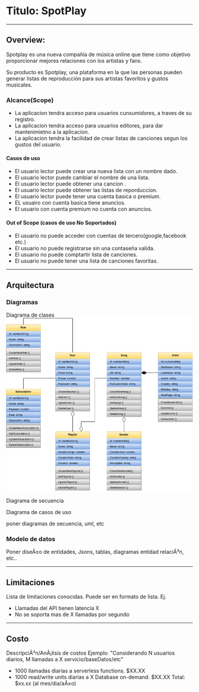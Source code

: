 # Titulo: SpotPlay
---
## Overview: 
Spotplay es una nueva compañía de música online que tiene como objetivo proporcionar mejores relaciones con los artistas y fans.

Su producto es Spotplay, una plataforma en la que las personas pueden generar listas de reproducción para sus artistas favoritos y gustos musicales.

### Alcance(Scope)

- La aplicacion tendra acceso para usuarios cunsumidores, a traves de su registro.
- La aplicacion tendra acceso para usuarios editores, para dar mantenimietno a la aplicacion.
- La aplicacion tendra la facilidad de crear listas de canciones segun los gustos del usuario.

#### Casos de uso

* El usuario lector puede crear una nueva lista con un nombre dado.
* El usuario lector puede cambiar el nombre de una lista.
* El usuario lector puede obtener una cancion .
* El usuario lector puede obtener las listas de reporduccion.
* El usuario lector puede tener una cuenta basica o premium.
* EL usuairo con cuenta basica tiene anuncios.
* El usuario con cuenta premium no cuenta con anuncios.


#### Out of Scope (casos de uso No Soportados)

* El usuario no puede acceder con cuentas de tercero(google,facebook etc.)
* El usuario no puede registrarse sin una contaseña valida.
* El usuario no puede comptartir lista de canciones.
* El usuario no puede tener una lista de canciones favoritas.

---
## Arquitectura

### Diagramas
Diagrama de clases
![img](./assets/DiagramaClases_SpotPlay.png)

Diagrama de secuencia

Diagrama de casos de uso

poner diagramas de secuencia, uml, etc

### Modelo de datos
Poner diseÃ±o de entidades, Jsons, tablas, diagramas entidad relaciÃ³n, etc..

---
## Limitaciones
Lista de limitaciones conocidas. Puede ser en formato de lista.
Ej.
* Llamadas del API tienen latencia X
* No se soporta mas de X llamadas por segundo
---
## Costo
DescripciÃ³n/AnÃ¡lisis de costos
Ejemplo:
"Considerando N usuarios diarios, M llamadas a X servicio/baseDatos/etc"
* 1000 llamadas diarias a serverless functions. $XX.XX
* 1000 read/write units diarias a X Database on-demand. $XX.XX
Total: $xx.xx (al mes/dia/aÃ±o)